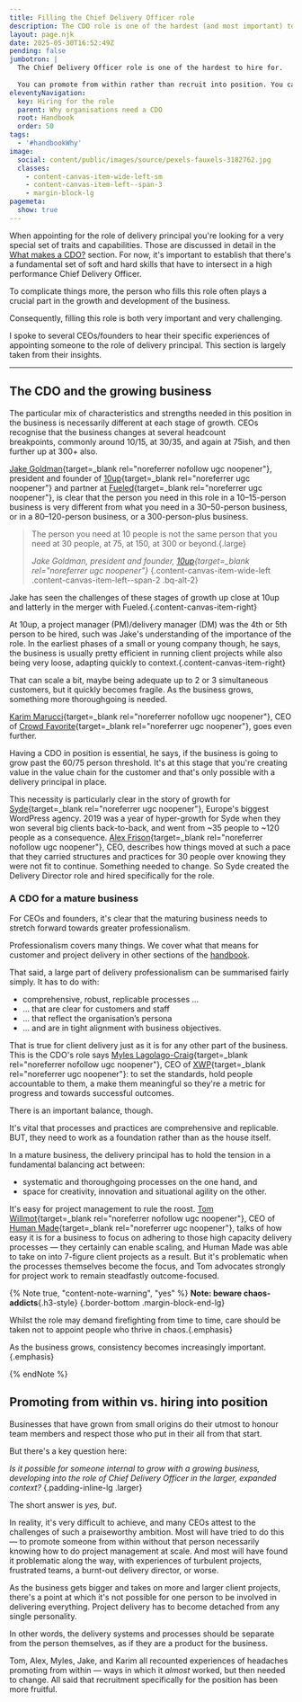 ```yaml
---
title: Filling the Chief Delivery Officer role
description: The CDO role is one of the hardest (and most important) to hire for
layout: page.njk
date: 2025-05-30T16:52:49Z
pending: false
jumbotron: |
  The Chief Delivery Officer role is one of the hardest to hire for.
  
  You can promote from within rather than recruit into position. You can support an individual to grow and develop into the role. BUT … the person you need at 10 people is not the person you need at 30, 75, 300, 1,000, etc.
eleventyNavigation:
  key: Hiring for the role
  parent: Why organisations need a CDO
  root: Handbook
  order: 50
tags:
  - '#handbookWhy'
image:
  social: content/public/images/source/pexels-fauxels-3182762.jpg
  classes:
    - content-canvas-item-wide-left-sm
    - content-canvas-item-left--span-3
    - margin-block-lg
pagemeta:
  show: true
---
```


When appointing for the role of delivery principal you're looking for a very special set of traits and capabilities. Those are discussed in detail in the [What makes a CDO?](/handbook/what/) section. For now, it's important to establish that there's a fundamental set of soft and hard skills that have to intersect in a high performance Chief Delivery Officer.

To complicate things more, the person who fills this role often plays a crucial part in the growth and development of the business.

Consequently, filling this role is both very important and very challenging.

I spoke to several CEOs/founders to hear their specific experiences of appointing someone to the role of delivery principal. This section is largely taken from their insights.

---

## The CDO and the growing business

The particular mix of characteristics and strengths needed in this position in the business is necessarily different at each stage of growth. CEOs recognise that the business changes at several headcount breakpoints, commonly around 10/15, at 30/35, and again at 75ish, and then further up at 300+ also.

[Jake Goldman](https://www.linkedin.com/in/jacobgoldman/){target=_blank rel="noreferrer nofollow ugc noopener"}, president and founder of [10up](https://10up.com/){target=_blank rel="noreferrer ugc noopener"} and partner at [Fueled](https://fueled.com/){target=_blank rel="noreferrer ugc noopener"}, is clear that the person you need in this role in a 10–15-person business is very different from what you need in a 30–50-person business, or in a 80–120-person business, or a 300-person-plus business.

> The person you need at 10 people is not the same person that you need at 30 people, at 75, at 150, at 300 or beyond.{.large}
>
> *Jake Goldman, president and founder, [10up](https://10up.com/){target=_blank rel="noreferrer ugc noopener"}*
{.content-canvas-item-wide-left .content-canvas-item-left--span-2 .bq-alt-2}

Jake has seen the challenges of these stages of growth up close at 10up and latterly in the merger with Fueled.{.content-canvas-item-right}

At 10up, a project manager (PM)/delivery manager (DM) was the 4th or 5th person to be hired, such was Jake's understanding of the importance of the role. In the earliest phases of a small or young company though, he says, the business is usually pretty efficient in running client projects while also being very loose, adapting quickly to context.{.content-canvas-item-right}

That can scale a bit, maybe being adequate up to 2 or 3 simultaneous customers, but it quickly becomes fragile. As the business grows, something more thoroughgoing is needed.

[Karim Marucci](https://www.linkedin.com/in/karimmarucchi/){target=_blank rel="noreferrer nofollow ugc noopener"}, CEO of [Crowd Favorite](https://crowdfavorite.com/){target=_blank rel="noreferrer ugc noopener"}, goes even further.

Having a CDO in position is essential, he says, if the business is going to grow past the 60/75 person threshold. It's at this stage that you're creating value in the value chain for the customer and that's only possible with a delivery principal in place.

This necessity is particularly clear in the story of growth for [Syde](https://syde.com/){target=_blank rel="noreferrer ugc noopener"}, Europe's biggest WordPress agency. 2019 was a year of hyper-growth for Syde when they won several big clients back-to-back, and went from ~35 people to ~120 people as a consequence. [Alex Frison](https://www.linkedin.com/in/alexfrison/){target=_blank rel="noreferrer nofollow ugc noopener"}, CEO, describes how things moved at such a pace that they carried structures and practices for 30 people over knowing they were not fit to continue. Something needed to change. So Syde created the Delivery Director role and hired specifically for the role.

### A CDO for a mature business

For CEOs and founders, it's clear that the maturing business needs to stretch forward towards greater professionalism.

Professionalism covers many things. We cover what that means for customer and project delivery in other sections of the [handbook](/handbook/).

That said, a large part of delivery professionalism can be summarised fairly simply. It has to do with:

- comprehensive, robust, replicable processes …
- … that are clear for customers and staff
- … that reflect the organisation’s persona
- … and are in tight alignment with business objectives.

That is true for client delivery just as it is for any other part of the business. This is the CDO's role says [Myles Lagolago-Craig](https://www.linkedin.com/in/myleslc/){target=_blank rel="noreferrer nofollow ugc noopener"}, CEO of [XWP](https://xwp.co/){target=_blank rel="noreferrer ugc noopener"}: to set the standards, hold people accountable to them, a make them meaningful so they're a metric for progress and towards successful outcomes.

There is an important balance, though.

It's vital that processes and practices are comprehensive and replicable. BUT, they need to work as a foundation rather than as the house itself.

In a mature business, the delivery principal has to hold the tension in a fundamental balancing act between:

- systematic and thoroughgoing processes on the one hand, and
- space for creativity, innovation and situational agility on the other.

It's easy for project management to rule the roost. [Tom Willmot](https://www.linkedin.com/in/tomwillmot/){target=_blank rel="noreferrer nofollow ugc noopener"}, CEO of [Human Made](https://humanmade.com/){target=_blank rel="noreferrer ugc noopener"}, talks of how easy it is for a business to focus on adhering to those high capacity delivery processes — they certainly can enable scaling, and Human Made was able to take on into 7-figure client projects as a result. But it's problematic when the processes themselves become the focus, and Tom advocates strongly for project work to remain steadfastly outcome-focused.

{% Note true, "content-note-warning", "yes" %}
**Note: beware chaos-addicts**{.h3-style}
{.border-bottom .margin-block-end-lg}

Whilst the role may demand firefighting from time to time, care should be taken not to appoint people who thrive in chaos.{.emphasis}

As the business grows, consistency becomes increasingly important.{.emphasis}

{% endNote %}

## Promoting from within vs. hiring into position

Businesses that have grown from small origins do their utmost to honour team members and respect those who put in their all from that start.

But there's a key question here:

*Is it possible for someone internal to grow with a growing business, developing into the role of Chief Delivery Officer in the larger, expanded context?*
{.padding-inline-lg .larger}

The short answer is *yes, but*.

In reality, it's very difficult to achieve, and many CEOs attest to the challenges of such a praiseworthy ambition. Most will have tried to do this — to promote someone from within without that person necessarily knowing how to do project management at scale. And most will have found it problematic along the way, with experiences of turbulent projects, frustrated teams, a burnt-out delivery director, or worse.

As the business gets bigger and takes on more and larger client projects, there's a point at which it's not possible for one person to be involved in delivering everything. Project delivery has to become detached from any single personality.

In other words, the delivery systems and processes should be separate from the person themselves, as if they are a product for the business.

Tom, Alex, Myles, Jake, and Karim all recounted experiences of headaches promoting from within — ways in which it *almost* worked, but then needed to change. All said that recruitment specifically for the position has been more fruitful.
